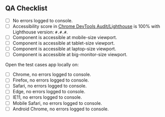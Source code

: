 

## QA Checklist

<!-- complete this checklist when adding a new component or package -->

- [ ] No errors logged to console.
- [ ] Accessibility score in [Chrome DevTools Audit/Lighthouse](https://developers.google.com/web/tools/lighthouse#devtools) is 100% with Lighthouse version: `#.#.#`.
- [ ] Component is accessible at mobile-size viewport.
- [ ] Component is accessible at tablet-size viewport.
- [ ] Component is accessible at laptop-size viewport.
- [ ] Component is accessible at big-monitor-size viewport.

Open the test cases app locally on:

- [ ] Chrome, no errors logged to console.
- [ ] Firefox, no errors logged to console.
- [ ] Safari, no errors logged to console.
- [ ] Edge, no errors logged to console.
- [ ] IE11, no errors logged to console.
- [ ] Mobile Safari, no errors logged to console.
- [ ] Android Chrome, no errors logged to console.
